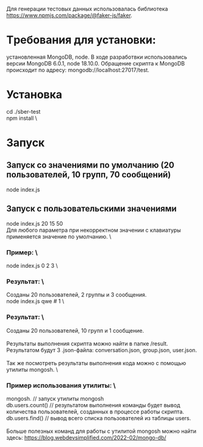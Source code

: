 Для генерации тестовых данных использовалась библиотека https://www.npmjs.com/package/@faker-js/faker.  
# Tребования для установки:  
установленная MongoDB, node. 
В ходе разработвки использовались версии MongoDB 6.0.1, node 18.10.0. 
Обращение скрипта к MongoDB происходит по адресу: mongodb://localhost:27017/test. 
# Установка
cd ./sber-test \
npm install \
# Запуск
## Запуск со значениями по умолчанию (20 пользователей, 10 групп, 70 сообщений)
node index.js 
## Запуск с пользовательскими значениями
node index.js 20 15 50 \
Для любого параметра при некорректном значении с клавиатуры применяется значение по умолчанию. 
 \
### Пример: \
node index.js 0 2 3 \
### Результат: \
Созданы 20 пользователей, 2 группы и 3 сообщения. 
\
node index.js qwe # 1 \
### Результат:  \
Созданы 20 пользователей, 10 групп и 1 сообщение. \
\
Результаты выполнения скрипта можно найти в папке /result. \
Результатом будут 3 .json-файла: conversation.json, group.json, user.json.\
\
Так же посмотреть результаты выполнения кода можно с помощью утилиты mongosh.  \
### Пример использования утилиты:  \
mongosh. // запуск утилиты mongosh\
db.users.count() // результатом выполнения команды будет вывод количества пользователей, созданных в процессе работы скрипта.  \
db.users.find() // вывод всего списка пользователей из таблицы users. \
\
Больше полезных команд для работы с утилитой mongosh можно найти здесь: https://blog.webdevsimplified.com/2022-02/mongo-db/
